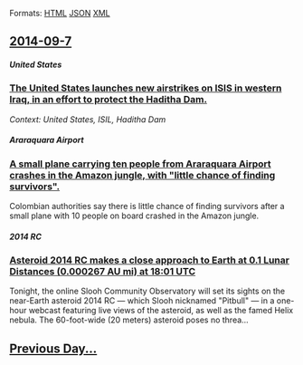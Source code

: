 
Formats: [HTML](2014/09/7/index.html)  [JSON](2014/09/7/index.json)  [XML](2014/09/7/index.xml)  

## [2014-09-7](/news/2014/09/7/index.md)

##### United States
### [The United States launches new airstrikes on ISIS in western Iraq, in an effort to protect the Haditha Dam. ](/news/2014/09/7/the-united-states-launches-new-airstrikes-on-isis-in-western-iraq-in-an-effort-to-protect-the-haditha-dam.md)
_Context: United States, ISIL, Haditha Dam_

##### Araraquara Airport
### [A small plane carrying ten people from Araraquara Airport crashes in the Amazon jungle, with "little chance of finding survivors". ](/news/2014/09/7/a-small-plane-carrying-ten-people-from-araraquara-airport-crashes-in-the-amazon-jungle-with-little-chance-of-finding-survivors.md)
Colombian authorities say there is little chance of finding survivors after a small plane with 10 people on board crashed in the Amazon jungle.

##### 2014 RC
### [Asteroid 2014 RC makes a close approach to Earth at 0.1 Lunar Distances (0.000267 AU mi) at 18:01 UTC ](/news/2014/09/7/asteroid-2014-rc-makes-a-close-approach-to-earth-at-0-1-lunar-distances-0-000267-au-mi-at-18-01-utc.md)
Tonight, the online Slooh Community Observatory will set its sights on the near-Earth asteroid 2014 RC — which Slooh nicknamed &quot;Pitbull&quot; — in a one-hour webcast featuring live views of the asteroid, as well as the famed Helix nebula. The 60-foot-wide (20 meters) asteroid poses no threa...

## [Previous Day...](/news/2014/09/6/index.md)

